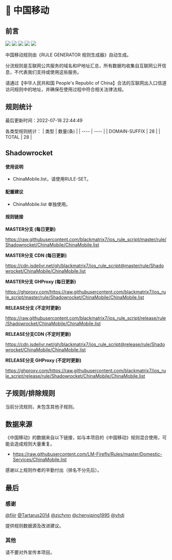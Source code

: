 # 🧸 中国移动

## 前言

![](https://shields.io/badge/-移除重复规则-ff69b4) ![](https://shields.io/badge/-DOMAIN与DOMAIN--SUFFIX合并-green) ![](https://shields.io/badge/-DOMAIN--SUFFIX间合并-critical) ![](https://shields.io/badge/-DOMAIN--SUFFIX与DOMAIN--KEYWORD合并-blue) ![](https://shields.io/badge/-IP--CIDR(6)合并-blueviolet) 

中国移动规则由《RULE GENERATOR 规则生成器》自动生成。

分流规则是互联网公共服务的域名和IP地址汇总，所有数据均收集自互联网公开信息，不代表我们支持或使用这些服务。

请通过【中华人民共和国 People's Republic of China】合法的互联网出入口信道访问规则中的地址，并确保在使用过程中符合相关法律法规。

## 规则统计

最后更新时间：2022-07-18 22:44:49

各类型规则统计：
| 类型 | 数量(条)  | 
| ---- | ----  |
| DOMAIN-SUFFIX | 28  | 
| TOTAL | 28  | 


## Shadowrocket 

#### 使用说明
- ChinaMobile.list，请使用RULE-SET。

#### 配置建议
- ChinaMobile.list 单独使用。

#### 规则链接
**MASTER分支 (每日更新)**

https://raw.githubusercontent.com/blackmatrix7/ios_rule_script/master/rule/Shadowrocket/ChinaMobile/ChinaMobile.list

**MASTER分支 CDN (每日更新)**

https://cdn.jsdelivr.net/gh/blackmatrix7/ios_rule_script@master/rule/Shadowrocket/ChinaMobile/ChinaMobile.list

**MASTER分支 GHProxy (每日更新)**

https://ghproxy.com/https://raw.githubusercontent.com/blackmatrix7/ios_rule_script/master/rule/Shadowrocket/ChinaMobile/ChinaMobile.list

**RELEASE分支 (不定时更新)**

https://raw.githubusercontent.com/blackmatrix7/ios_rule_script/release/rule/Shadowrocket/ChinaMobile/ChinaMobile.list

**RELEASE分支CDN (不定时更新)**

https://cdn.jsdelivr.net/gh/blackmatrix7/ios_rule_script@release/rule/Shadowrocket/ChinaMobile/ChinaMobile.list

**RELEASE分支 GHProxy (不定时更新)**

https://ghproxy.com/https://raw.githubusercontent.com/blackmatrix7/ios_rule_script/release/rule/Shadowrocket/ChinaMobile/ChinaMobile.list

## 子规则/排除规则


当前分流规则，未包含其他子规则。

## 数据来源

《中国移动》的数据来自以下链接，如与本项目的《中国移动》规则混合使用，可能会造成规则大量重复。

- https://raw.githubusercontent.com/LM-Firefly/Rules/master/Domestic-Services/ChinaMobile.list


感谢以上规则作者的辛勤付出（排名不分先后）。

## 最后

### 感谢

[@fiiir](https://github.com/fiiir) [@Tartarus2014](https://github.com/Tartarus2014) [@zjcfynn](https://github.com/zjcfynn) [@chenyiping1995](https://github.com/chenyiping1995) [@vhdj](https://github.com/vhdj)

提供规则数据源及改进建议。

### 其他

请不要对外宣传本项目。